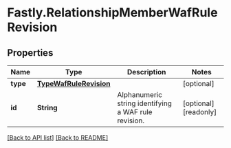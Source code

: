 # Fastly.RelationshipMemberWafRuleRevision

## Properties

Name | Type | Description | Notes
------------ | ------------- | ------------- | -------------
**type** | [**TypeWafRuleRevision**](TypeWafRuleRevision.md) |  | [optional] 
**id** | **String** | Alphanumeric string identifying a WAF rule revision. | [optional] [readonly] 


[[Back to API list]](../../README.md#endpoints) [[Back to README]](../../README.md)
